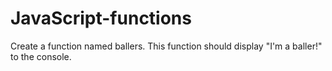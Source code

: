 # JavaScript-functions

Create a function named ballers. This function should display "I'm a baller!" to the console. 
